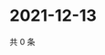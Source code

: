 # 2021-12-13

共 0 条

<!-- BEGIN WEIBO -->
<!-- 最后更新时间 Mon Dec 13 2021 00:12:22 GMT+0800 (China Standard Time) -->

<!-- END WEIBO -->
